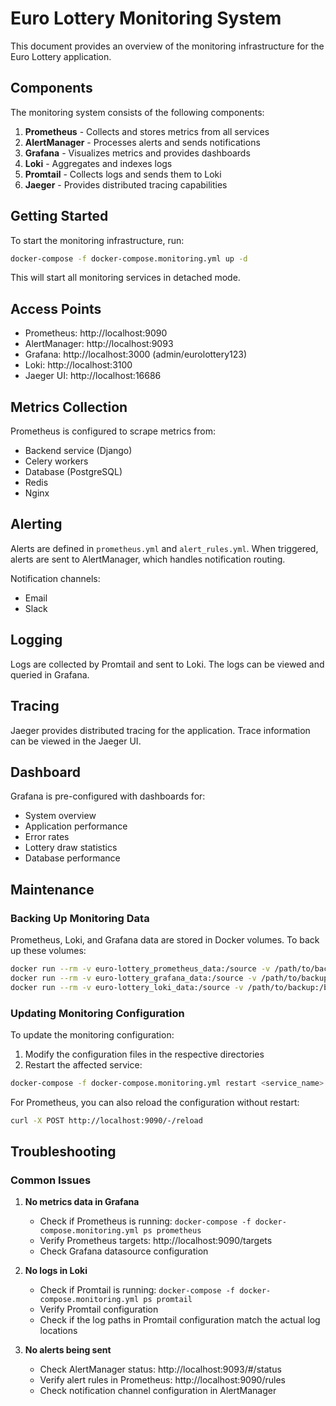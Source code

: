 # Euro Lottery Monitoring System

This document provides an overview of the monitoring infrastructure for the Euro Lottery application.

## Components

The monitoring system consists of the following components:

1. **Prometheus** - Collects and stores metrics from all services
2. **AlertManager** - Processes alerts and sends notifications
3. **Grafana** - Visualizes metrics and provides dashboards
4. **Loki** - Aggregates and indexes logs
5. **Promtail** - Collects logs and sends them to Loki
6. **Jaeger** - Provides distributed tracing capabilities

## Getting Started

To start the monitoring infrastructure, run:

```bash
docker-compose -f docker-compose.monitoring.yml up -d
```

This will start all monitoring services in detached mode.

## Access Points

- Prometheus: http://localhost:9090
- AlertManager: http://localhost:9093
- Grafana: http://localhost:3000 (admin/eurolottery123)
- Loki: http://localhost:3100
- Jaeger UI: http://localhost:16686

## Metrics Collection

Prometheus is configured to scrape metrics from:
- Backend service (Django)
- Celery workers
- Database (PostgreSQL)
- Redis
- Nginx

## Alerting

Alerts are defined in `prometheus.yml` and `alert_rules.yml`. When triggered, alerts are sent to AlertManager, which handles notification routing.

Notification channels:
- Email
- Slack

## Logging

Logs are collected by Promtail and sent to Loki. The logs can be viewed and queried in Grafana.

## Tracing

Jaeger provides distributed tracing for the application. Trace information can be viewed in the Jaeger UI.

## Dashboard

Grafana is pre-configured with dashboards for:
- System overview
- Application performance
- Error rates
- Lottery draw statistics
- Database performance

## Maintenance

### Backing Up Monitoring Data

Prometheus, Loki, and Grafana data are stored in Docker volumes. To back up these volumes:

```bash
docker run --rm -v euro-lottery_prometheus_data:/source -v /path/to/backup:/backup alpine tar czf /backup/prometheus-backup.tar.gz /source
docker run --rm -v euro-lottery_grafana_data:/source -v /path/to/backup:/backup alpine tar czf /backup/grafana-backup.tar.gz /source
docker run --rm -v euro-lottery_loki_data:/source -v /path/to/backup:/backup alpine tar czf /backup/loki-backup.tar.gz /source
```

### Updating Monitoring Configuration

To update the monitoring configuration:

1. Modify the configuration files in the respective directories
2. Restart the affected service:

```bash
docker-compose -f docker-compose.monitoring.yml restart <service_name>
```

For Prometheus, you can also reload the configuration without restart:

```bash
curl -X POST http://localhost:9090/-/reload
```

## Troubleshooting

### Common Issues

1. **No metrics data in Grafana**
   - Check if Prometheus is running: `docker-compose -f docker-compose.monitoring.yml ps prometheus`
   - Verify Prometheus targets: http://localhost:9090/targets
   - Check Grafana datasource configuration

2. **No logs in Loki**
   - Check if Promtail is running: `docker-compose -f docker-compose.monitoring.yml ps promtail`
   - Verify Promtail configuration
   - Check if the log paths in Promtail configuration match the actual log locations

3. **No alerts being sent**
   - Check AlertManager status: http://localhost:9093/#/status
   - Verify alert rules in Prometheus: http://localhost:9090/rules
   - Check notification channel configuration in AlertManager
